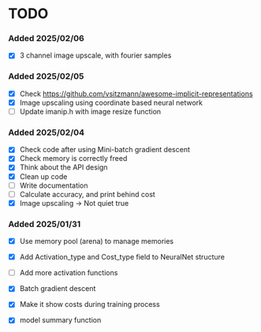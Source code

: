 # TODO

### Added 2025/02/06
- [x] 3 channel image upscale, with fourier samples

### Added 2025/02/05
- [x] Check https://github.com/vsitzmann/awesome-implicit-representations
- [x] Image upscaling using coordinate based neural network
- [ ] Update imanip.h with image resize function

### Added 2025/02/04
- [x] Check code after using Mini-batch gradient descent
- [x] Check memory is correctly freed
- [x] Think about the API design
- [x] Clean up code
- [ ] Write documentation
- [ ] Calculate accuracy, and print behind cost
- [x] Image upscaling -> Not quiet true

### Added 2025/01/31
- [x] Use memory pool (arena) to manage memories
- [x] Add Activation_type and Cost_type field to NeuralNet structure
- [ ] Add more activation functions
- [x] Batch gradient descent
- [x] Make it show costs during training process
- [x] model summary function

